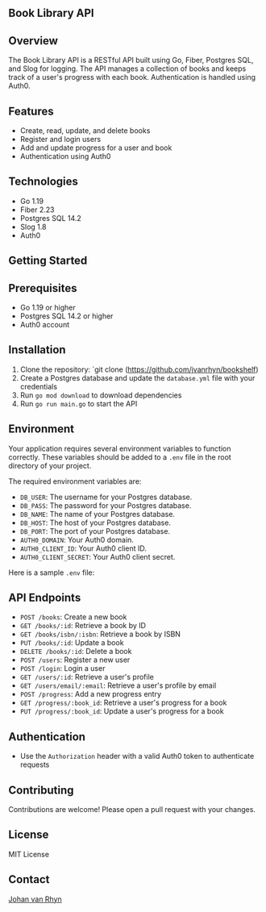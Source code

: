 
## **Book Library API**

## Overview

The Book Library API is a RESTful API built using Go, Fiber, Postgres SQL, and Slog for logging. The API manages a collection of books and keeps track of a user's progress with each book. Authentication is handled using Auth0.

## Features

- Create, read, update, and delete books    
- Register and login users
- Add and update progress for a user and book
- Authentication using Auth0

## Technologies

- Go 1.19
- Fiber 2.23
- Postgres SQL 14.2
- Slog 1.8
- Auth0

## Getting Started

## Prerequisites

- Go 1.19 or higher
- Postgres SQL 14.2 or higher
- Auth0 account

## Installation

1. Clone the repository: `git clone (https://github.com/jvanrhyn/bookshelf)
2. Create a Postgres database and update the `database.yml` file with your credentials
3. Run `go mod download` to download dependencies
4. Run `go run main.go` to start the API

## Environment

Your application requires several environment variables to function correctly. These variables should be added to
a `.env` file in the root directory of your project.

The required environment variables are:

- `DB_USER`: The username for your Postgres database.
- `DB_PASS`: The password for your Postgres database.
- `DB_NAME`: The name of your Postgres database.
- `DB_HOST`: The host of your Postgres database.
- `DB_PORT`: The port of your Postgres database.
- `AUTH0_DOMAIN`: Your Auth0 domain.
- `AUTH0_CLIENT_ID`: Your Auth0 client ID.
- `AUTH0_CLIENT_SECRET`: Your Auth0 client secret.

Here is a sample `.env` file:

## API Endpoints

- `POST /books`: Create a new book
- `GET /books/:id`: Retrieve a book by ID
- `GET /books/isbn/:isbn`: Retrieve a book by ISBN
- `PUT /books/:id`: Update a book
- `DELETE /books/:id`: Delete a book
- `POST /users`: Register a new user
- `POST /login`: Login a user
- `GET /users/:id`: Retrieve a user's profile
- `GET /users/email/:email`: Retrieve a user's profile by email
- `POST /progress`: Add a new progress entry
- `GET /progress/:book_id`: Retrieve a user's progress for a book
- `PUT /progress/:book_id`: Update a user's progress for a book

## Authentication

- Use the `Authorization` header with a valid Auth0 token to authenticate requests

## Contributing

Contributions are welcome! Please open a pull request with your changes.

## License

MIT License

## Contact

[Johan van Rhyn](https://squarehole.dev)
